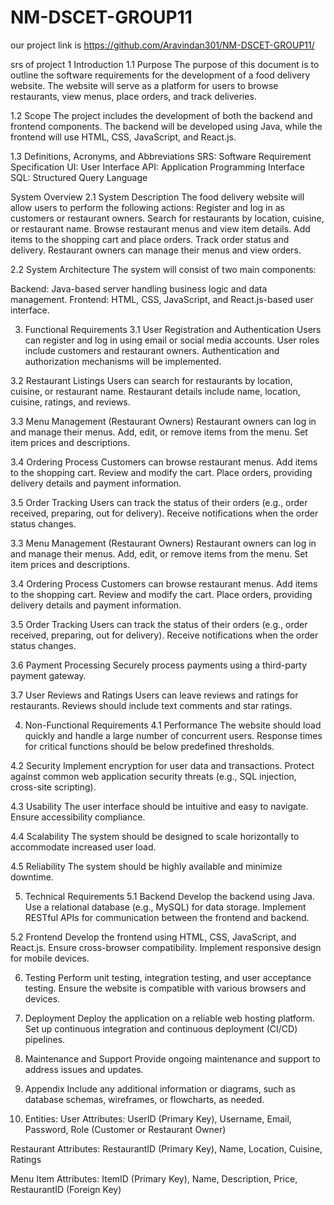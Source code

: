 # NM-DSCET-GROUP11
our project link is
https://github.com/Aravindan301/NM-DSCET-GROUP11/



srs of project
 1 Introduction
1.1 Purpose
The purpose of this document is to outline the software requirements for the development of a food delivery website. The website will serve as a platform for users to browse restaurants, view menus, place orders, and track deliveries.

1.2 Scope
The project includes the development of both the backend and frontend components. The backend will be developed using Java, while the frontend will use HTML, CSS, JavaScript, and React.js.

1.3 Definitions, Acronyms, and Abbreviations
SRS: Software Requirement Specification
UI: User Interface
API: Application Programming Interface
SQL: Structured Query Language

System Overview
2.1 System Description
The food delivery website will allow users to perform the following actions:
Register and log in as customers or restaurant owners.
Search for restaurants by location, cuisine, or restaurant name.
Browse restaurant menus and view item details.
Add items to the shopping cart and place orders.
Track order status and delivery.
Restaurant owners can manage their menus and view orders.

2.2 System Architecture
The system will consist of two main components:

Backend: Java-based server handling business logic and data management.
Frontend: HTML, CSS, JavaScript, and React.js-based user interface.

3. Functional Requirements
3.1 User Registration and Authentication
Users can register and log in using email or social media accounts.
User roles include customers and restaurant owners.
Authentication and authorization mechanisms will be implemented.

3.2 Restaurant Listings
Users can search for restaurants by location, cuisine, or restaurant name.
Restaurant details include name, location, cuisine, ratings, and reviews.



3.3 Menu Management (Restaurant Owners)
Restaurant owners can log in and manage their menus.
Add, edit, or remove items from the menu.
Set item prices and descriptions.

3.4 Ordering Process
Customers can browse restaurant menus.
Add items to the shopping cart.
Review and modify the cart.
Place orders, providing delivery details and payment information.

3.5 Order Tracking
Users can track the status of their orders (e.g., order received, preparing, out for delivery).
Receive notifications when the order status changes.


3.3 Menu Management (Restaurant Owners)
Restaurant owners can log in and manage their menus.
Add, edit, or remove items from the menu.
Set item prices and descriptions.

3.4 Ordering Process
Customers can browse restaurant menus.
Add items to the shopping cart.
Review and modify the cart.
Place orders, providing delivery details and payment information.

3.5 Order Tracking
Users can track the status of their orders (e.g., order received, preparing, out for delivery).
Receive notifications when the order status changes.


3.6 Payment Processing
Securely process payments using a third-party payment gateway.

3.7 User Reviews and Ratings
Users can leave reviews and ratings for restaurants.
Reviews should include text comments and star ratings.

4. Non-Functional Requirements
4.1 Performance
The website should load quickly and handle a large number of concurrent users.
Response times for critical functions should be below predefined thresholds.

4.2 Security
Implement encryption for user data and transactions.
Protect against common web application security threats (e.g., SQL injection, cross-site scripting).


4.3 Usability
The user interface should be intuitive and easy to navigate.
Ensure accessibility compliance.

4.4 Scalability
The system should be designed to scale horizontally to accommodate increased user load.

4.5 Reliability
The system should be highly available and minimize downtime.

5. Technical Requirements
5.1 Backend
Develop the backend using Java.
Use a relational database (e.g., MySQL) for data storage.
Implement RESTful APIs for communication between the frontend and backend.


5.2 Frontend
Develop the frontend using HTML, CSS, JavaScript, and React.js.
Ensure cross-browser compatibility.
Implement responsive design for mobile devices.

6. Testing
Perform unit testing, integration testing, and user acceptance testing.
Ensure the website is compatible with various browsers and devices.

7. Deployment
Deploy the application on a reliable web hosting platform.
Set up continuous integration and continuous deployment (CI/CD) pipelines.

8. Maintenance and Support
Provide ongoing maintenance and support to address issues and updates.

9. Appendix
Include any additional information or diagrams, such as database schemas, wireframes, or flowcharts, as needed.

10. Entities:
User
Attributes: UserID (Primary Key), Username, Email, Password, Role (Customer or Restaurant Owner)

Restaurant
Attributes: RestaurantID (Primary Key), Name, Location, Cuisine, Ratings

Menu Item
Attributes: ItemID (Primary Key), Name, Description, Price, RestaurantID (Foreign Key)
